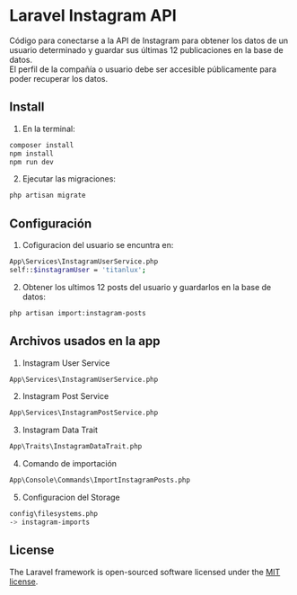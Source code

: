 # Laravel Instagram API

Código para conectarse a la API de Instagram para obtener los datos de un usuario determinado y guardar sus últimas 12 publicaciones en la base de datos.<br/> 
El perfil de la compañía o usuario debe ser accesible públicamente para poder recuperar los datos.

## Install
1) En la terminal:

``` bash
composer install
npm install
npm run dev
```

2) Ejecutar las migraciones:
```bash
php artisan migrate
```

## Configuración
1) Cofiguracion del usuario se encuntra en:
```bash
App\Services\InstagramUserService.php
self::$instagramUser = 'titanlux';
```

2) Obtener los ultimos 12 posts del usuario y guardarlos en la base de datos:
```bash
php artisan import:instagram-posts
```
## Archivos usados en la app
1) Instagram User Service
```bash
App\Services\InstagramUserService.php
```

2) Instagram Post Service
```bash
App\Services\InstagramPostService.php
```

3) Instagram Data Trait
```bash
App\Traits\InstagramDataTrait.php
```

4) Comando de importación
```bash
App\Console\Commands\ImportInstagramPosts.php
```

5) Configuracion del Storage
```bash
config\filesystems.php
-> instagram-imports
```

## License

The Laravel framework is open-sourced software licensed under the [MIT license](https://opensource.org/licenses/MIT).
